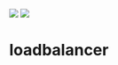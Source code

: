 [![](https://img.shields.io/badge/bluemix-powered-blue.svg)](https://bluemix.net)
[![](https://img.shields.io/badge/SISTECH-LAB-orange.svg)](http://cs.uph.edu)
# loadbalancer
